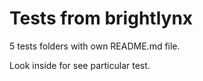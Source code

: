 # Tests from brightlynx

5 tests folders with own README.md file.

Look inside for see particular test.

